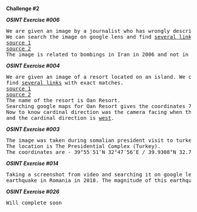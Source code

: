 **Challenge #2**

***OSINT Exercise #006***
<pre>We are given an image by a journalist who has wrongly described the event associated with the image.
We can search the image on google lens and find <a href = "https://lens.google.com/search?ep=gisbubu&hl=en-IN&re=df&p=AbrfA8r9RqMVLzS7lyJOJTRybgNb7hMBoEOovVxsE8TPLDrlxDNaMYFPfKorLPkK0q2ic3vtdskD5L1StKyxmCMfaaXXREk_pEgu-Qyk7UawvOGYFQS4sZ2_3cpoRJDPwDg10blZvHt_RnPDv5euK2SgGZa1AF8xns5FRb8C4A-YgQ5WDTufJBnSlkg34B53JzhqZod8gDjT81n5vg%3D%3D#lns=W251bGwsbnVsbCxudWxsLG51bGwsbnVsbCxudWxsLDEsIkVrY0tKRGhqTVdKa09UTmtMVEpoWm1NdE5ETXdOQzA0TkRFMUxUQTBPVE01WldWbVlXSTJOaElmV1hoeU0zWTRWR3BMWkd0YWMwWldkMUYzZG5veE4wWnRlVXRNWkY5NFp3PT0iLG51bGwsbnVsbCxbW251bGwsbnVsbCxudWxsLG51bGwsODBdLFtdXSwxLG51bGwsW251bGwsbnVsbCxbMTk4MSwyNTMwMyw2ODUwMyw5NjU0Nl1dLFtudWxsLG51bGwsW251bGwsWzIwNTUsMjUyODEsNjg1MzksOTY1NzVdXV1d">several links</a> with exact matches. 
<a href = "https://www.militaryimages.net/media/vbied-after-exploding-on-a-street-in-baghdad-iraq.13982/">source 1</a>
<a href = "https://wmdcenter.ndu.edu/Media/Images/igphoto/2002493919/">source 2</a>
The image is related to bombings in Iran in 2006 and not in Pakistan as claimed by the journalist.</pre>

***OSINT Exercise #004***
<pre>We are given an image of a resort located on an island. We can search the image on google lens and 
find <a href = "https://lens.google.com/search?ep=gisbubu&hl=en-IN&re=df&p=AbrfA8owCm_eVD4gvPP3k5rPPWF9aP8Wxr6ApTXM9PrT0_EymCNfdlfZi5n7l14rEmikEB9ziL1_f82eIbMPk8VJ1bU2JR0i9H7UN-xZ1l7J7vv1JpOl1Ofj-MI7aCyAJHpH02YUqu6_gbMuY_IzjiTac9TmpAO1ED6A7fpGNTMZLHGKfPoNk3eo8yVaswLqJeHvL-AySmmvR-GB3w%3D%3D#lns=W251bGwsbnVsbCxudWxsLG51bGwsbnVsbCxudWxsLDEsIkVrY0tKRFk1WVRjeU5XSmpMVEU0T1dZdE5EazFZeTA0WVdFMUxUWm1aV1ZsWW1FMk5UQTBZaElmTkRaelRIcEZVM1p1YnpSWmMwWldkMUYzZG5veE4wZ3lRamhVWkY5NFp3PT0iLG51bGwsbnVsbCxudWxsLG51bGwsbnVsbCxudWxsLFtudWxsLG51bGwsW11dXQ==">several links</a> with exact matches.
<a href = "https://www.facebook.com/oanresort/">source 1</a>
<a href = "https://oanresort.wixsite.com/chuuk">source 2</a>
The name of the resort is Oan Resort.
Searching google maps for Oan Resort gives the coordinates 7.3626386,151.7561766.
Now to know cardinal direction was the camera facing when the photo was taken we have to use google earth,
and the cardinal direction is <a href = "https://earth.google.com/web/search/9Q74%2b2GP+Oan+Island,+Wonip,+Chuuk,+Micronesia/@7.35513458,151.76827754,267.61306209a,0d,35y,-55.30748759h,91.13381538t,0r/data=CigiJgokCS_BoqfQ2zhAEXLfYn3Q2zjAGeyy6GMpCUFAIcABCRC3aFLA">west</a>.
</pre>

***OSINT Exercise #003***
<pre>The image was taken during somalian president visit to turkey in <a href = "https://www.garoweonline.com/index.php/en/news/somalia/somalia-turkey-signs-bilateral-agreements-during-farmajos-visit">Ankara</a>. 
The location is The Presidential Complex (Turkey). 
The coordinates are - 39°55′51″N 32°47′56″E﻿ / ﻿39.9308°N 32.7989°E. </pre>

***OSINT Exercise #014***
<pre>Taking a screenshot from video and searching it on google lens gives a <a href = "https://youtu.be/aPIpBdgwD94?t=121">link</a> to a youtube video of an 
earthquake in Romania in 2018. The magnitude of this earthquake was 5.8.
</pre>
***OSINT Exercise #026***
<pre>Will complete soon</pre>


